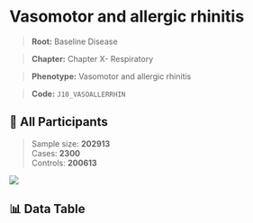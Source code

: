 # Vasomotor and allergic rhinitis

> **Root:** Baseline Disease  

> **Chapter:** Chapter X- Respiratory  

> **Phenotype:** Vasomotor and allergic rhinitis  

> **Code:** `J10_VASOALLERRHIN`

## 🧪 All Participants  
> Sample size: **202913**  
> Cases: **2300**  
> Controls: **200613**
<img src="/Sensitive/Figures/ALL/Incidence/J10_VASOALLERRHIN.png"/>

## 📊 Data Table
<CsvTableMRF src="/Sensitive/Data/ALL/Incidence/COX_J10_VASOALLERRHIN.csv"/>

